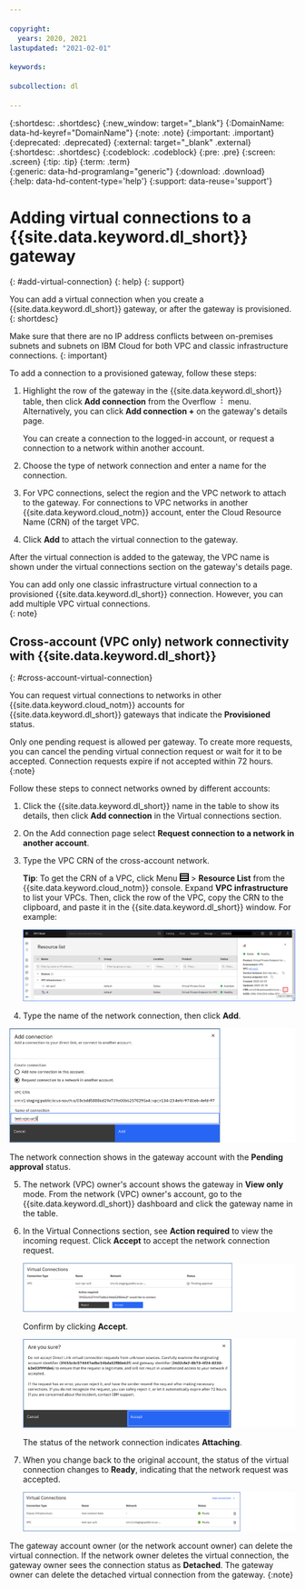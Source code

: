 ```yaml
---

copyright:
  years: 2020, 2021
lastupdated: "2021-02-01"

keywords:  

subcollection: dl

---
```


{:shortdesc: .shortdesc}
{:new_window: target="_blank"}
{:DomainName: data-hd-keyref="DomainName"}
{:note: .note}
{:important: .important}
{:deprecated: .deprecated}
{:external: target="_blank" .external}
{:shortdesc: .shortdesc}
{:codeblock: .codeblock}
{:pre: .pre}
{:screen: .screen}
{:tip: .tip}
{:term: .term}  
{:generic: data-hd-programlang="generic"}
{:download: .download}  
{:help: data-hd-content-type='help'}
{:support: data-reuse='support'}

# Adding virtual connections to a {{site.data.keyword.dl_short}} gateway
{: #add-virtual-connection}
{: help}
{: support}

You can add a virtual connection when you create a {{site.data.keyword.dl_short}} gateway, or after the gateway is provisioned.
{: shortdesc}

Make sure that there are no IP address conflicts between on-premises subnets and subnets on IBM Cloud for both VPC and classic infrastructure connections.
{: important}

To add a connection to a provisioned gateway, follow these steps:

1. Highlight the row of the gateway in the {{site.data.keyword.dl_short}} table, then click **Add connection** from the Overflow ![Overflow menu](images/overflow.png) menu. Alternatively, you can click **Add connection +** on the gateway's details page.

   You can create a connection to the logged-in account, or request a connection to a network within another account.

2. Choose the type of network connection and enter a name for the connection.
3. For VPC connections, select the region and the VPC network to attach to the gateway. For connections to VPC networks in another {{site.data.keyword.cloud_notm}} account, enter the Cloud Resource Name (CRN) of the target VPC.
4. Click **Add** to attach the virtual connection to the gateway.

After the virtual connection is added to the gateway, the VPC name is shown under the virtual connections section on the gateway's details page.

You can add only one classic infrastructure virtual connection to a provisioned {{site.data.keyword.dl_short}} connection. However, you can add multiple VPC virtual connections.  
{: note}

## Cross-account (VPC only) network connectivity with {{site.data.keyword.dl_short}}
{: #cross-account-virtual-connection}

You can request virtual connections to networks in other {{site.data.keyword.cloud_notm}} accounts for {{site.data.keyword.dl_short}} gateways that indicate the **Provisioned** status.

Only one pending request is allowed per gateway. To create more requests, you can cancel the pending virtual connection request or wait for it to be accepted. Connection requests expire if not accepted within 72 hours.
{:note}

Follow these steps to connect networks owned by different accounts:

1. Click the {{site.data.keyword.dl_short}} name in the table to show its details, then click **Add connection** in the Virtual connections section.
2. On the Add connection page select **Request connection to a network in another account**.   
3. Type the VPC CRN of the cross-account network.

   **Tip**: To get the CRN of a VPC, click Menu ![Menu icon](/images/menu_icon.png) > **Resource List** from the {{site.data.keyword.cloud_notm}} console. Expand **VPC infrastructure** to list your VPCs. Then, click the row of the VPC, copy the CRN to the clipboard, and paste it in the {{site.data.keyword.dl_short}} window.  For example: 

   ![Get CRN of a VPC](/images/crn.png) 

4.  Type the name of the network connection, then click **Add**.

   ![Request connection to a network in another account](/images/dl-add-conn.png)

   The network connection shows in the gateway account with the **Pending approval** status.  

5. The network (VPC) owner's account shows the gateway in **View only** mode. From the network (VPC) owner's account, go to the {{site.data.keyword.dl_short}} dashboard and click the gateway name in the table.

6. In the Virtual Connections section, see **Action required** to view the incoming request. Click **Accept** to accept the network connection request.   

   ![Accept connection request from the network owner's account](/images/dl-vc2.png)

   Confirm by clicking **Accept**.

   ![Are you sure? confirmation](/images/dl-vc3.png)

   The status of the network connection indicates **Attaching**.

7. When you change back to the original account, the status of the virtual connection changes to **Ready**, indicating that the network request was accepted.

   ![Virtual connection changes to Ready](/images/dl-vc5.png)

The gateway account owner (or the network account owner) can delete the virtual connection. If the network owner deletes the virtual connection, the gateway owner sees the connection status as **Detached**. The gateway owner can delete the detached virtual connection from the gateway.
{:note}
